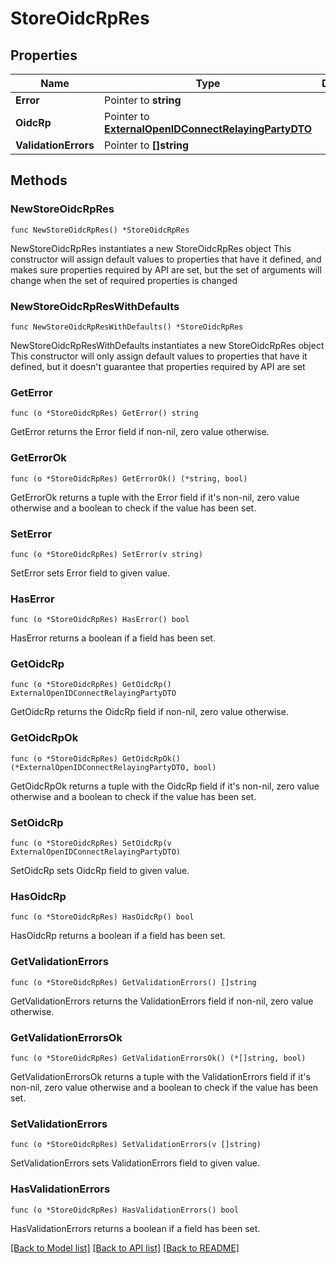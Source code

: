 # StoreOidcRpRes

## Properties

Name | Type | Description | Notes
------------ | ------------- | ------------- | -------------
**Error** | Pointer to **string** |  | [optional] 
**OidcRp** | Pointer to [**ExternalOpenIDConnectRelayingPartyDTO**](ExternalOpenIDConnectRelayingPartyDTO.md) |  | [optional] 
**ValidationErrors** | Pointer to **[]string** |  | [optional] 

## Methods

### NewStoreOidcRpRes

`func NewStoreOidcRpRes() *StoreOidcRpRes`

NewStoreOidcRpRes instantiates a new StoreOidcRpRes object
This constructor will assign default values to properties that have it defined,
and makes sure properties required by API are set, but the set of arguments
will change when the set of required properties is changed

### NewStoreOidcRpResWithDefaults

`func NewStoreOidcRpResWithDefaults() *StoreOidcRpRes`

NewStoreOidcRpResWithDefaults instantiates a new StoreOidcRpRes object
This constructor will only assign default values to properties that have it defined,
but it doesn't guarantee that properties required by API are set

### GetError

`func (o *StoreOidcRpRes) GetError() string`

GetError returns the Error field if non-nil, zero value otherwise.

### GetErrorOk

`func (o *StoreOidcRpRes) GetErrorOk() (*string, bool)`

GetErrorOk returns a tuple with the Error field if it's non-nil, zero value otherwise
and a boolean to check if the value has been set.

### SetError

`func (o *StoreOidcRpRes) SetError(v string)`

SetError sets Error field to given value.

### HasError

`func (o *StoreOidcRpRes) HasError() bool`

HasError returns a boolean if a field has been set.

### GetOidcRp

`func (o *StoreOidcRpRes) GetOidcRp() ExternalOpenIDConnectRelayingPartyDTO`

GetOidcRp returns the OidcRp field if non-nil, zero value otherwise.

### GetOidcRpOk

`func (o *StoreOidcRpRes) GetOidcRpOk() (*ExternalOpenIDConnectRelayingPartyDTO, bool)`

GetOidcRpOk returns a tuple with the OidcRp field if it's non-nil, zero value otherwise
and a boolean to check if the value has been set.

### SetOidcRp

`func (o *StoreOidcRpRes) SetOidcRp(v ExternalOpenIDConnectRelayingPartyDTO)`

SetOidcRp sets OidcRp field to given value.

### HasOidcRp

`func (o *StoreOidcRpRes) HasOidcRp() bool`

HasOidcRp returns a boolean if a field has been set.

### GetValidationErrors

`func (o *StoreOidcRpRes) GetValidationErrors() []string`

GetValidationErrors returns the ValidationErrors field if non-nil, zero value otherwise.

### GetValidationErrorsOk

`func (o *StoreOidcRpRes) GetValidationErrorsOk() (*[]string, bool)`

GetValidationErrorsOk returns a tuple with the ValidationErrors field if it's non-nil, zero value otherwise
and a boolean to check if the value has been set.

### SetValidationErrors

`func (o *StoreOidcRpRes) SetValidationErrors(v []string)`

SetValidationErrors sets ValidationErrors field to given value.

### HasValidationErrors

`func (o *StoreOidcRpRes) HasValidationErrors() bool`

HasValidationErrors returns a boolean if a field has been set.


[[Back to Model list]](../README.md#documentation-for-models) [[Back to API list]](../README.md#documentation-for-api-endpoints) [[Back to README]](../README.md)



